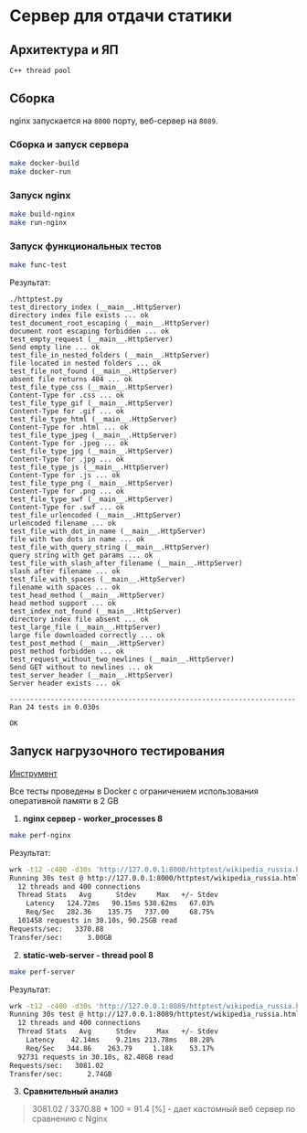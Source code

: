 # Сервер для отдачи статики

## Архитектура и ЯП

`С++ thread pool`

## Сборка

nginx запускается на `8000` порту, веб-сервер на `8089`.

### Сборка и запуск сервера

```bash
make docker-build
make docker-run
```

### Запуск nginx

```bash
make build-nginx
make run-nginx
```

### Запуск функциональных тестов

```bash
make func-test
```

Результат:

```
./httptest.py
test_directory_index (__main__.HttpServer)
directory index file exists ... ok
test_document_root_escaping (__main__.HttpServer)
document root escaping forbidden ... ok
test_empty_request (__main__.HttpServer)
Send empty line ... ok
test_file_in_nested_folders (__main__.HttpServer)
file located in nested folders ... ok
test_file_not_found (__main__.HttpServer)
absent file returns 404 ... ok
test_file_type_css (__main__.HttpServer)
Content-Type for .css ... ok
test_file_type_gif (__main__.HttpServer)
Content-Type for .gif ... ok
test_file_type_html (__main__.HttpServer)
Content-Type for .html ... ok
test_file_type_jpeg (__main__.HttpServer)
Content-Type for .jpeg ... ok
test_file_type_jpg (__main__.HttpServer)
Content-Type for .jpg ... ok
test_file_type_js (__main__.HttpServer)
Content-Type for .js ... ok
test_file_type_png (__main__.HttpServer)
Content-Type for .png ... ok
test_file_type_swf (__main__.HttpServer)
Content-Type for .swf ... ok
test_file_urlencoded (__main__.HttpServer)
urlencoded filename ... ok
test_file_with_dot_in_name (__main__.HttpServer)
file with two dots in name ... ok
test_file_with_query_string (__main__.HttpServer)
query string with get params ... ok
test_file_with_slash_after_filename (__main__.HttpServer)
slash after filename ... ok
test_file_with_spaces (__main__.HttpServer)
filename with spaces ... ok
test_head_method (__main__.HttpServer)
head method support ... ok
test_index_not_found (__main__.HttpServer)
directory index file absent ... ok
test_large_file (__main__.HttpServer)
large file downloaded correctly ... ok
test_post_method (__main__.HttpServer)
post method forbidden ... ok
test_request_without_two_newlines (__main__.HttpServer)
Send GET without to newlines ... ok
test_server_header (__main__.HttpServer)
Server header exists ... ok

----------------------------------------------------------------------
Ran 24 tests in 0.030s

OK
```

## Запуск нагрузочного тестирования

[Инструмент](https://github.com/wg/wrk)

Все тесты проведены в Docker c ограничением использования оперативной памяти в 2 GB

1. **nginx сервер - worker_processes 8**

```bash
make perf-nginx
```

Результат:

```bash
wrk -t12 -c400 -d30s 'http://127.0.0.1:8000/httptest/wikipedia_russia.html'
Running 30s test @ http://127.0.0.1:8000/httptest/wikipedia_russia.html
  12 threads and 400 connections
  Thread Stats   Avg      Stdev     Max   +/- Stdev
    Latency   124.72ms   90.15ms 538.62ms   67.03%
    Req/Sec   282.36    135.75   737.00     68.75%
  101458 requests in 30.10s, 90.25GB read
Requests/sec:   3370.88
Transfer/sec:      3.00GB
```

2. **static-web-server - thread pool 8**

```bash
make perf-server
```

Результат:

```bash
wrk -t12 -c400 -d30s 'http://127.0.0.1:8089/httptest/wikipedia_russia.html'
Running 30s test @ http://127.0.0.1:8089/httptest/wikipedia_russia.html
  12 threads and 400 connections
  Thread Stats   Avg      Stdev     Max   +/- Stdev
    Latency    42.14ms    9.21ms 213.78ms   88.28%
    Req/Sec   344.86    263.79     1.18k    53.17%
  92731 requests in 30.10s, 82.48GB read
Requests/sec:   3081.02
Transfer/sec:      2.74GB
```

3. **Сравнительный анализ**

> 3081.02 / 3370.88 * 100 = 91.4 [%] - дает кастомный веб сервер по сравнению c Nginx
